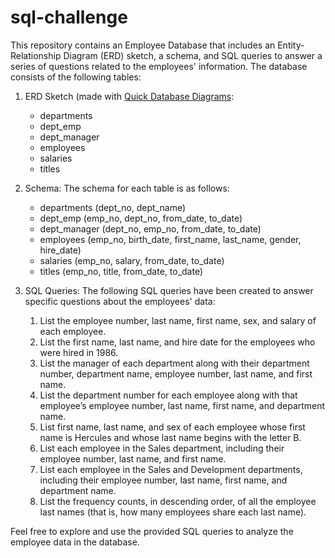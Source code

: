 # sql-challenge
This repository contains an Employee Database that includes an Entity-Relationship Diagram (ERD) sketch, a schema, and SQL queries to answer a series of questions related to the employees' information. The database consists of the following tables:

1. ERD Sketch (made with [Quick Database Diagrams](https://www.quickdatabasediagrams.com/):
   - departments
   - dept_emp
   - dept_manager
   - employees
   - salaries
   - titles
[](ERD_sketch.png)

2. Schema:
   The schema for each table is as follows:
   - departments (dept_no, dept_name)
   - dept_emp (emp_no, dept_no, from_date, to_date)
   - dept_manager (dept_no, emp_no, from_date, to_date)
   - employees (emp_no, birth_date, first_name, last_name, gender, hire_date)
   - salaries (emp_no, salary, from_date, to_date)
   - titles (emp_no, title, from_date, to_date)

3. SQL Queries:
   The following SQL queries have been created to answer specific questions about the employees' data:

   1. List the employee number, last name, first name, sex, and salary of each employee.
   2. List the first name, last name, and hire date for the employees who were hired in 1986.
   3. List the manager of each department along with their department number, department name, employee number, last name, and first name.
   4. List the department number for each employee along with that employee’s employee number, last name, first name, and department name.
   5. List first name, last name, and sex of each employee whose first name is Hercules and whose last name begins with the letter B.
   6. List each employee in the Sales department, including their employee number, last name, and first name.
   7. List each employee in the Sales and Development departments, including their employee number, last name, first name, and department name.
   8. List the frequency counts, in descending order, of all the employee last names (that is, how many employees share each last name).

Feel free to explore and use the provided SQL queries to analyze the employee data in the database.
